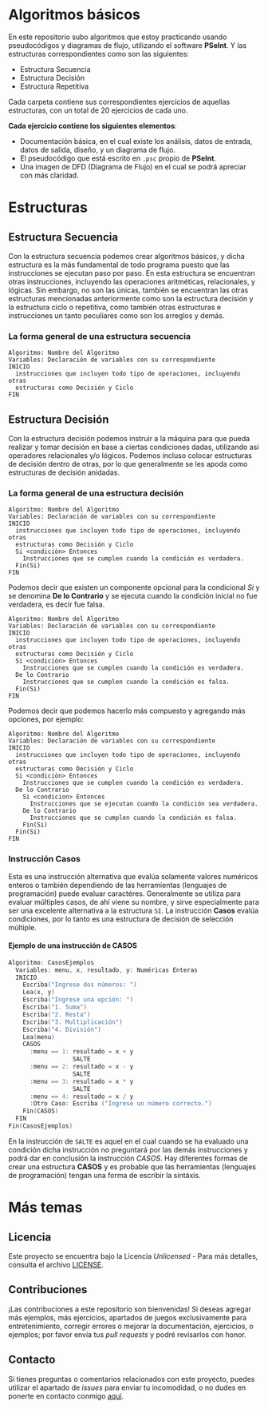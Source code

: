 # Algoritmos básicos

En este repositorio subo algoritmos que estoy practicando usando pseudocódigos y diagramas de flujo, utilizando el software **PSeInt**. Y las estructuras correspondientes como son las siguientes:
- Estructura Secuencia
- Estructura Decisión
- Estructura Repetitiva

Cada carpeta contiene sus correspondientes ejercicios de aquellas estructuras, con un total de 20 ejercicios de cada uno.

**Cada ejercicio contiene los siguientes elementos**:
- Documentación básica, en el cual existe los análisis, datos de entrada, datos de salida, diseño, y un diagrama de flujo.
- El pseudocódigo que está escrito en `.psc` propio de **PSeInt**.
- Una imagen de DFD (Diagrama de Flujo) en el cual se podrá apreciar con más claridad.

# Estructuras

## Estructura Secuencia

Con la estructura secuencia podemos crear algoritmos básicos, y dicha estructura es la más fundamental de todo programa puesto que las instrucciones se ejecutan paso por paso. En esta estructura se encuentran otras instrucciones, incluyendo las operaciones aritméticas, relacionales, y lógicas. Sin embargo, no son las únicas, también se encuentran las otras estructuras mencionadas anteriormente como son la estructura decisión y la estructura ciclo o repetitiva, como también otras estructuras e instrucciones un tanto peculiares como son los arreglos y demás.

### La forma general de una estructura secuencia

```
Algoritmo: Nombre del Algoritmo
Variables: Declaración de variables con su correspondiente
INICIO
  instrucciones que incluyen todo tipo de operaciones, incluyendo otras
  estructuras como Decisión y Ciclo
FIN
```

## Estructura Decisión

Con la estructura decisión podemos instruir a la máquina para que pueda realizar y tomar decisión en base a ciertas condiciones dadas, utilizando así operadores relacionales y/o lógicos. Podemos incluso colocar estructuras de decisión dentro de otras, por lo que generalmente se les apoda como estructuras de decisión anidadas.

### La forma general de una estructura decisión

```
Algoritmo: Nombre del Algoritmo
Variables: Declaración de variables con su correspondiente
INICIO
  instrucciones que incluyen todo tipo de operaciones, incluyendo otras
  estructuras como Decisión y Ciclo
  Si <condición> Entonces
    Instrucciones que se cumplen cuando la condición es verdadera.
  Fin(Si)
FIN
```
Podemos decir que existen un componente opcional para la condicional _Si_ y se denomina **De lo Contrario** y se ejecuta cuando la condición inicial no fue verdadera, es decir fue falsa.

```
Algoritmo: Nombre del Algoritmo
Variables: Declaración de variables con su correspondiente
INICIO
  instrucciones que incluyen todo tipo de operaciones, incluyendo otras
  estructuras como Decisión y Ciclo
  Si <condición> Entonces
    Instrucciones que se cumplen cuando la condición es verdadera.
  De lo Contrario
    Instrucciones que se cumplen cuando la condición es falsa.
  Fin(Si)
FIN
```
Podemos decir que podemos hacerlo más compuesto y agregando más opciones, por ejemplo:

```
Algoritmo: Nombre del Algoritmo
Variables: Declaración de variables con su correspondiente
INICIO
  instrucciones que incluyen todo tipo de operaciones, incluyendo otras
  estructuras como Decisión y Ciclo
  Si <condición> Entonces
    Instrucciones que se cumplen cuando la condición es verdadera.
  De lo Contrario
    Si <condicion> Entonces
      Instrucciones que se ejecutan cuando la condición sea verdadera.
    De lo Contrario
      Instrucciones que se cumplen cuando la condición es falsa.
    Fin(Si)
  Fin(Si)
FIN
```

### Instrucción Casos

Esta es una instrucción alternativa que evalúa solamente valores numéricos enteros o también dependiendo de las herramientas (lenguajes de programación) puede evaluar caractéres. Generalmente se utiliza para evaluar múltiples casos, de ahí viene su nombre, y sirve especialmente para ser una excelente alternativa a la estructura `SI`.
La instrucción **Casos** evalúa condiciones, por lo tanto es una estructura de decisión de selección múltiple.

#### Ejemplo de una instrucción de CASOS

```C
Algoritmo: CasosEjemplos
  Variables: menu, x, resultado, y: Numéricas Enteras
  INICIO
    Escriba("Ingrese dos números: ")
    Lea(x, y)
    Escriba("Ingrese una opción: ")
    Escriba("1. Suma")
    Escriba("2. Resta")
    Escriba("3. Multiplicación")
    Escriba("4. División")
    Lea(menu)
    CASOS
      :menu == 1: resultado = x + y
                  SALTE
      :menu == 2: resultado = x - y
                  SALTE
      :menu == 3: resultado = x * y
                  SALTE
      :menu == 4: resultado = x / y
      :Otro Caso: Escriba ("Ingrese un número correcto.")
    Fin(CASOS)
  FIN
Fin(CasosEjemplos)
```

En la instrucción de `SALTE` es aquel en el cual cuando se ha evaluado una condición dicha instrucción no preguntará por las demás instrucciones y podrá dar en conclusión la instrucción *CASOS*. Hay diferentes formas de crear una estructura **CASOS** y es probable que las herramientas (lenguajes de programación) tengan una forma de escribir la sintáxis.

# Más temas

## Licencia

Este proyecto se encuentra bajo la Licencia *Unlicensed* - Para más detalles, consulta el archivo [LICENSE](./LICENSE).

## Contribuciones

¡Las contribuciones a este repositorio son bienvenidas! Si deseas agregar más ejemplos, más ejercicios, apartados de juegos exclusivamente para entretenimiento, corregir errores o mejorar la documentación, ejercicios, o ejemplos; por favor envía tus *pull requests* y podré revisarlos con honor.

## Contacto

Si tienes preguntas o comentarios relacionados con este proyecto, puedes utilizar el apartado de *issues* para enviar tu incomodidad, o no dudes en ponerte en contacto conmigo [aquí](mailto:fernandojosecardozoaldama@gmail.com).
